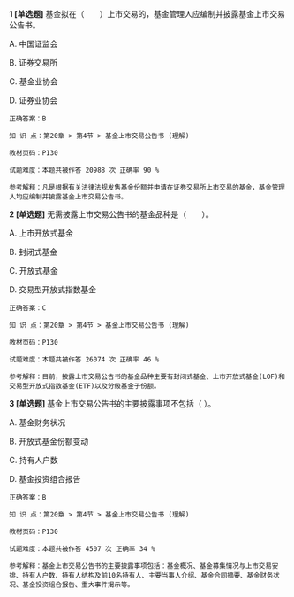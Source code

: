 **1 [单选题]** 基金拟在（&emsp;&emsp;）上市交易的，基金管理人应编制并披露基金上市交易公告书。

A. 中国证监会

B. 证券交易所

C. 基金业协会

D. 证券业协会

```
正确答案：B

知 识 点：第20章 > 第4节 > 基金上市交易公告书 (理解)

教材页码：P130

试题难度：本题共被作答 20988 次 正确率 90 %

参考解释：凡是根据有关法律法规发售基金份额并申请在证券交易所上市交易的基金，基金管理人均应编制并披露基金上市交易公告书。
```


**2 [单选题]** 无需披露上市交易公告书的基金品种是（&emsp;&emsp;）。

A. 上市开放式基金

B. 封闭式基金

C. 开放式基金

D. 交易型开放式指数基金

```
正确答案：C

知 识 点：第20章 > 第4节 > 基金上市交易公告书 (理解)

教材页码：P130

试题难度：本题共被作答 26074 次 正确率 46 %

参考解释：目前，披露上市交易公告书的基金品种主要有封闭式基金、上市开放式基金(LOF)和交易型开放式指数基金(ETF)以及分级基金子份额。
```


**3 [单选题]** 基金上市交易公告书的主要披露事项不包括（        ）。

A. 基金财务状况

B. 开放式基金份额变动

C. 持有人户数

D. 基金投资组合报告

```
正确答案：B

知 识 点：第20章 > 第4节 > 基金上市交易公告书 (理解)

教材页码：P130

试题难度：本题共被作答 4507 次 正确率 34 %

参考解释：基金上市交易公告书的主要披露事项包括：基金概况、基金募集情况与上市交易安排、持有人户数、持有人结构及前10名持有人、主要当事人介绍、基金合同摘要、基金财务状况、基金投资组合报告、重大事件揭示等。
```

